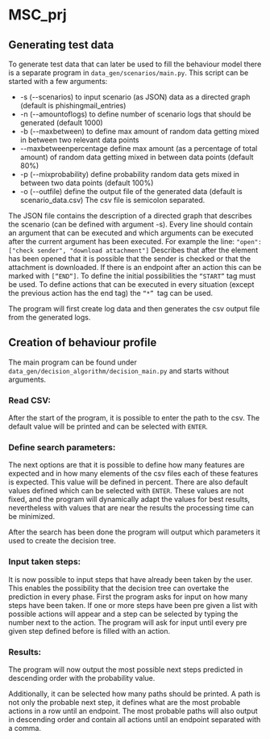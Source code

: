 # MSC_prj
## Generating test data
To generate test data that can later be used to fill the behaviour model there is a separate program in `data_gen/scenarios/main.py`. This script can be started with a few arguments:
- -s (--scenarios) to input scenario (as JSON) data as a directed graph (default is phishingmail_entries)
- -n (--amountoflogs) to define number of scenario logs that should be generated (default 1000)
- -b (--maxbetween) to define max amount of random data getting mixed in between two relevant data points
- --maxbetweenpercentage define max amount (as a percentage of total amount) of random data getting mixed in between data points (default 80%)
- -p (--mixprobability) define probability random data gets mixed in between two data points (default 100%)
- -o (--outfile) define the output file of the generated data (default is scenario_data.csv) The csv file is semicolon separated.

The JSON file contains the description of a directed graph that describes the scenario (can be defined with argument -s). Every line should contain an argument that can be executed and which arguments can be executed after the current argument has been executed. For example the line:
`"open": ["check sender", "download attachment"]`
Describes that after the element has been opened that it is possible that the sender is checked or that the attachment is downloaded. If there is an endpoint after an action this can be marked with `[“END“]`. To define the initial possibilities the `“START”` tag must be used. To define actions that can be executed in every situation (except the previous action has the end tag) the `“*” `tag can be used.

The program will first create log data and then generates the csv output file from the generated logs.

## Creation of behaviour profile
The main program can be found under `data_gen/decision_algorithm/decision_main.py` and starts without arguments.

### Read CSV:
After the start of the program, it is possible to enter the path to the csv. The default value will be printed and can be selected with `ENTER`.

### Define search parameters:
The next options are that it is possible to define how many features are expected and in how many elements of the csv files each of these features is expected. This value will be defined in percent. There are also default values defined which can be selected with `ENTER`. These values are not fixed, and the program will dynamically adapt the values for best results, nevertheless with values that are near the results the processing time can be minimized.

After the search has been done the program will output which parameters it used to create the decision tree.

### Input taken steps:
It is now possible to input steps that have already been taken by the user. This enables the possibility that the decision tree can overtake the prediction in every phase.
First the program asks for input on how many steps have been taken. If one or more steps have been pre given a list with possible actions will appear and a step can be selected by typing the number next to the action. The program will ask for input until every pre given step defined before is filled with an action.

### Results:
The program will now output the most possible next steps predicted in descending order with the probability value.

Additionally, it can be selected how many paths should be printed.
A path is not only the probable next step, it defines what are the most probable actions in a row until an endpoint. The most probable paths will also output in descending order and contain all actions until an endpoint separated with a comma.
